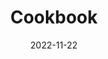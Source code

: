 ---
title: Cookbook
description: Cooking (an app) from local and seasonal ingredients using first principles. 
emoji: 🥕
date: 2022-11-22
year: 2022 -> ????
image: ojs-01-topdown.jpeg
links:
    Research: https://www.are.na/kitchen-axdx
    Interface prototype: https://www.figma.com/proto/QHKAcNflDBrcVlPJgcojVy/cookbook-(interface)?page-id=0%3A1&type=design&node-id=30-15&viewport=501%2C418%2C0.13&t=lcpyLoRERISPUhci-1&scaling=scale-down-width&starting-point-node-id=30%3A15&mode=design
tags:
    - cooking
    - tools
---